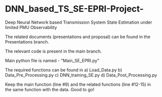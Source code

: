 # DNN_based_TS_SE-EPRI-Project-
Deep Neural Network based Transmission System State Estimation under limited PMU Observability

The related documents (presentations and proposal) can be found in the Presentations branch.

The relevant code is present in the  main branch.

Main python file is named - "Main_SE_EPRI.py"

The required functions can be found in
a) Load_Data.py
b) Data_Pre_Processing.py
c) DNN_training_SE.py
d) Data_Post_Processing.py

Keep the main function (line #9) and the related functions (line #12-15) in the same function with the data.
Good to go!

